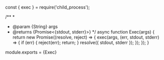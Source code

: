 const { exec } = require('child_process');

/**
 * 
 * @param {String} args 
 * @returns {Promise<{stdout, stderr}>}
 */
async function Exec(args)  {
    return new Promise((resolve, reject) => {
        exec(args, (err, stdout, stderr) => {
            if (err) {
                reject(err);
                return;
            }
            resolve({
                stdout,
                stderr
            });
        });
    });
}

module.exports = {Exec}

